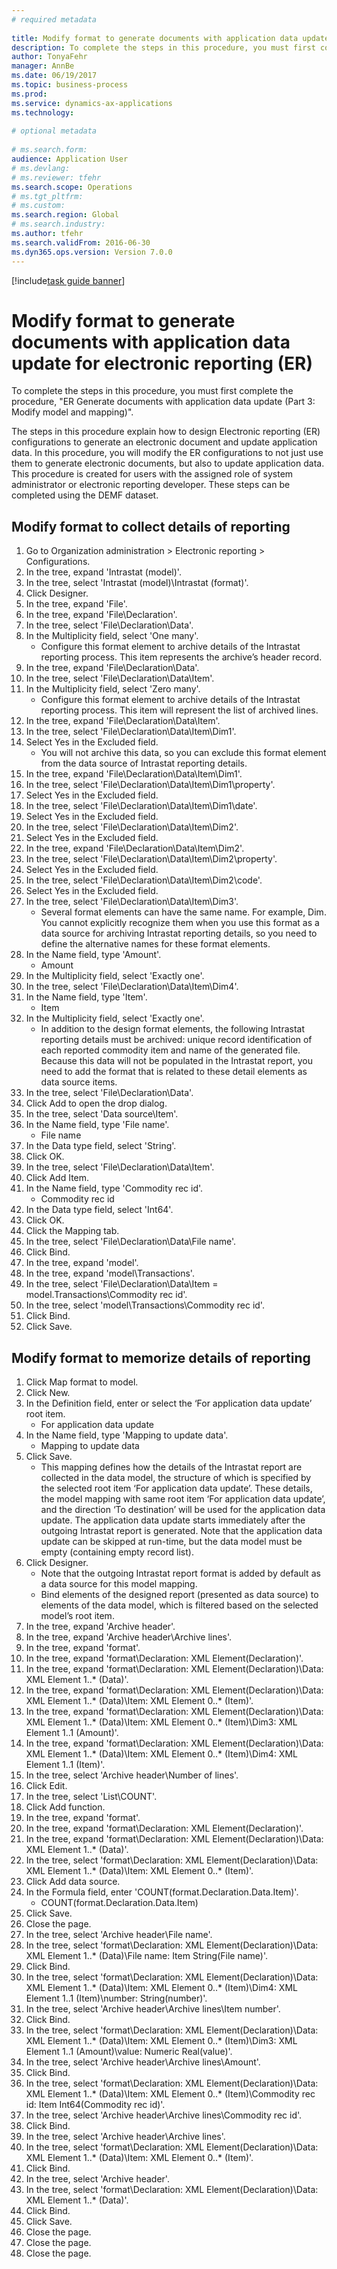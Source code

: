 ```yaml
--- 
# required metadata 
 
title: Modify format to generate documents with application data update for electronic reporting (ER)
description: To complete the steps in this procedure, you must first complete the procedure, "ER Generate documents with application data update (Part 3 - Modify model and mapping)". 
author: TonyaFehr 
manager: AnnBe 
ms.date: 06/19/2017
ms.topic: business-process 
ms.prod:  
ms.service: dynamics-ax-applications 
ms.technology:  
 
# optional metadata 
 
# ms.search.form:   
audience: Application User 
# ms.devlang:  
# ms.reviewer: tfehr 
ms.search.scope: Operations 
# ms.tgt_pltfrm:  
# ms.custom:  
ms.search.region: Global
# ms.search.industry: 
ms.author: tfehr 
ms.search.validFrom: 2016-06-30 
ms.dyn365.ops.version: Version 7.0.0 
---
```


[!include[task guide banner](../../includes/task-guide-banner.md)]

# Modify format to generate documents with application data update for electronic reporting (ER)

To complete the steps in this procedure, you must first complete the procedure, "ER Generate documents with application data update (Part 3: Modify model and mapping)".

The steps in this procedure explain how to design Electronic reporting (ER) configurations to generate an electronic document and update application data. In this procedure, you will modify the ER configurations to not just use them to generate electronic documents, but also to update application data. This procedure is created for users with the assigned role of system administrator or electronic reporting developer. These steps can be completed using the DEMF dataset.


## Modify format to collect details of reporting
1. Go to Organization administration > Electronic reporting > Configurations.
2. In the tree, expand 'Intrastat (model)'.
3. In the tree, select 'Intrastat (model)\Intrastat (format)'.
4. Click Designer.
5. In the tree, expand 'File'.
6. In the tree, expand 'File\Declaration'.
7. In the tree, select 'File\Declaration\Data'.
8. In the Multiplicity field, select 'One many'.
    * Configure this format element to archive details of the Intrastat reporting process. This item represents the archive’s header record.  
9. In the tree, expand 'File\Declaration\Data'.
10. In the tree, select 'File\Declaration\Data\Item'.
11. In the Multiplicity field, select 'Zero many'.
    * Configure this format element to archive details of the Intrastat reporting process. This item will represent the list of archived lines.  
12. In the tree, expand 'File\Declaration\Data\Item'.
13. In the tree, select 'File\Declaration\Data\Item\Dim1'.
14. Select Yes in the Excluded field.
    * You will not archive this data, so you can exclude this format element from the data source of Intrastat reporting details.  
15. In the tree, expand 'File\Declaration\Data\Item\Dim1'.
16. In the tree, select 'File\Declaration\Data\Item\Dim1\property'.
17. Select Yes in the Excluded field.
18. In the tree, select 'File\Declaration\Data\Item\Dim1\date'.
19. Select Yes in the Excluded field.
20. In the tree, select 'File\Declaration\Data\Item\Dim2'.
21. Select Yes in the Excluded field.
22. In the tree, expand 'File\Declaration\Data\Item\Dim2'.
23. In the tree, select 'File\Declaration\Data\Item\Dim2\property'.
24. Select Yes in the Excluded field.
25. In the tree, select 'File\Declaration\Data\Item\Dim2\code'.
26. Select Yes in the Excluded field.
27. In the tree, select 'File\Declaration\Data\Item\Dim3'.
    * Several format elements can have the same name. For example, Dim. You cannot explicitly recognize them when you use this format as a data source for archiving Intrastat reporting details, so you need to define the alternative names for these format elements.   
28. In the Name field, type 'Amount'.
    * Amount  
29. In the Multiplicity field, select 'Exactly one'.
30. In the tree, select 'File\Declaration\Data\Item\Dim4'.
31. In the Name field, type 'Item'.
    * Item  
32. In the Multiplicity field, select 'Exactly one'.
    * In addition to the design format elements, the following Intrastat reporting details must be archived: unique record identification of each reported commodity item and name of the generated file. Because this data will not be populated in the Intrastat report, you need to add the format that is related to these detail elements as data source items.  
33. In the tree, select 'File\Declaration\Data'.
34. Click Add to open the drop dialog.
35. In the tree, select 'Data source\Item'.
36. In the Name field, type 'File name'.
    * File name  
37. In the Data type field, select 'String'.
38. Click OK.
39. In the tree, select 'File\Declaration\Data\Item'.
40. Click Add Item.
41. In the Name field, type 'Commodity rec id'.
    * Commodity rec id  
42. In the Data type field, select 'Int64'.
43. Click OK.
44. Click the Mapping tab.
45. In the tree, select 'File\Declaration\Data\File name'.
46. Click Bind.
47. In the tree, expand 'model'.
48. In the tree, expand 'model\Transactions'.
49. In the tree, select 'File\Declaration\Data\Item =  model.Transactions\Commodity rec id'.
50. In the tree, select 'model\Transactions\Commodity rec id'.
51. Click Bind.
52. Click Save.

## Modify format to memorize details of reporting
1. Click Map format to model.
2. Click New.
3. In the Definition field, enter or select the ‘For application data update’ root item.
    * For application data update  
4. In the Name field, type 'Mapping to update data'.
    * Mapping to update data  
5. Click Save.
    * This mapping defines how the details of the Intrastat report are collected in the data model, the structure of which is specified by the selected root item ‘For application data update’. These details, the model mapping with same root item ‘For application data update’, and the direction ‘To destination’ will be used for the application data update. The application data update starts immediately after the outgoing Intrastat report is generated. Note that the application data update can be skipped at run-time, but the data model must be empty (containing empty record list).   
6. Click Designer.
    * Note that the outgoing Intrastat report format is added by default as a data source for this model mapping.  
    * Bind elements of the designed report (presented as data source) to elements of the data model, which is filtered based on the selected model’s root item.  
7. In the tree, expand 'Archive header'.
8. In the tree, expand 'Archive header\Archive lines'.
9. In the tree, expand 'format'.
10. In the tree, expand 'format\Declaration: XML Element(Declaration)'.
11. In the tree, expand 'format\Declaration: XML Element(Declaration)\Data: XML Element 1..* (Data)'.
12. In the tree, expand 'format\Declaration: XML Element(Declaration)\Data: XML Element 1..* (Data)\Item: XML Element 0..* (Item)'.
13. In the tree, expand 'format\Declaration: XML Element(Declaration)\Data: XML Element 1..* (Data)\Item: XML Element 0..* (Item)\Dim3: XML Element 1..1 (Amount)'.
14. In the tree, expand 'format\Declaration: XML Element(Declaration)\Data: XML Element 1..* (Data)\Item: XML Element 0..* (Item)\Dim4: XML Element 1..1 (Item)'.
15. In the tree, select 'Archive header\Number of lines'.
16. Click Edit.
17. In the tree, select 'List\COUNT'.
18. Click Add function.
19. In the tree, expand 'format'.
20. In the tree, expand 'format\Declaration: XML Element(Declaration)'.
21. In the tree, expand 'format\Declaration: XML Element(Declaration)\Data: XML Element 1..* (Data)'.
22. In the tree, select 'format\Declaration: XML Element(Declaration)\Data: XML Element 1..* (Data)\Item: XML Element 0..* (Item)'.
23. Click Add data source.
24. In the Formula field, enter 'COUNT(format.Declaration.Data.Item)'.
    * COUNT(format.Declaration.Data.Item)  
25. Click Save.
26. Close the page.
27. In the tree, select 'Archive header\File name'.
28. In the tree, select 'format\Declaration: XML Element(Declaration)\Data: XML Element 1..* (Data)\File name: Item String(File name)'.
29. Click Bind.
30. In the tree, select 'format\Declaration: XML Element(Declaration)\Data: XML Element 1..* (Data)\Item: XML Element 0..* (Item)\Dim4: XML Element 1..1 (Item)\number: String(number)'.
31. In the tree, select 'Archive header\Archive lines\Item number'.
32. Click Bind.
33. In the tree, select 'format\Declaration: XML Element(Declaration)\Data: XML Element 1..* (Data)\Item: XML Element 0..* (Item)\Dim3: XML Element 1..1 (Amount)\value: Numeric Real(value)'.
34. In the tree, select 'Archive header\Archive lines\Amount'.
35. Click Bind.
36. In the tree, select 'format\Declaration: XML Element(Declaration)\Data: XML Element 1..* (Data)\Item: XML Element 0..* (Item)\Commodity rec id: Item Int64(Commodity rec id)'.
37. In the tree, select 'Archive header\Archive lines\Commodity rec id'.
38. Click Bind.
39. In the tree, select 'Archive header\Archive lines'.
40. In the tree, select 'format\Declaration: XML Element(Declaration)\Data: XML Element 1..* (Data)\Item: XML Element 0..* (Item)'.
41. Click Bind.
42. In the tree, select 'Archive header'.
43. In the tree, select 'format\Declaration: XML Element(Declaration)\Data: XML Element 1..* (Data)'.
44. Click Bind.
45. Click Save.
46. Close the page.
47. Close the page.
48. Close the page.

